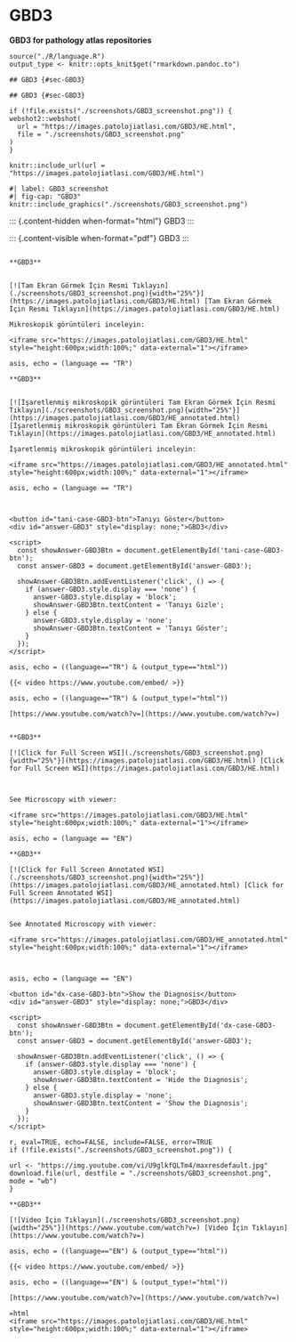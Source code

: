 # GBD3



**GBD3 for pathology atlas repositories**


```{r language GBD3, echo=FALSE, include=TRUE}
source("./R/language.R")
output_type <- knitr::opts_knit$get("rmarkdown.pandoc.to")
```




```{asis, echo = (language == "TR")}
## GBD3 {#sec-GBD3}
```


```{asis, echo = (language == "EN")}
## GBD3 {#sec-GBD3}
```


```{r GBD3 screenshot, eval=TRUE, include=FALSE}
if (!file.exists("./screenshots/GBD3_screenshot.png")) {
webshot2::webshot(
  url = "https://images.patolojiatlasi.com/GBD3/HE.html",
  file = "./screenshots/GBD3_screenshot.png"
)
}
```

```{r, echo=FALSE, include=FALSE, eval=FALSE}
knitr::include_url(url = "https://images.patolojiatlasi.com/GBD3/HE.html")
```

```{r, echo=FALSE, include=FALSE, eval=FALSE}
#| label: GBD3_screenshot
#| fig-cap: "GBD3"
knitr::include_graphics("./screenshots/GBD3_screenshot.png")
```


::: {.content-hidden when-format="html"}
GBD3
:::

::: {.content-visible when-format="pdf"}
GBD3
:::



```{asis, echo = (language == "TR")}

**GBD3**


[![Tam Ekran Görmek İçin Resmi Tıklayın](./screenshots/GBD3_screenshot.png){width="25%"}](https://images.patolojiatlasi.com/GBD3/HE.html) [Tam Ekran Görmek İçin Resmi Tıklayın](https://images.patolojiatlasi.com/GBD3/HE.html)
```


```{asis, echo = ((language=="TR") & (output_type=="html"))}
Mikroskopik görüntüleri inceleyin:

<iframe src="https://images.patolojiatlasi.com/GBD3/HE.html" style="height:600px;width:100%;" data-external="1"></iframe>

```



```{comment} 
asis, echo = (language == "TR")

**GBD3**


[![İşaretlenmiş mikroskopik görüntüleri Tam Ekran Görmek İçin Resmi Tıklayın](./screenshots/GBD3_screenshot.png){width="25%"}](https://images.patolojiatlasi.com/GBD3/HE_annotated.html) [İşaretlenmiş mikroskopik görüntüleri Tam Ekran Görmek İçin Resmi Tıklayın](https://images.patolojiatlasi.com/GBD3/HE_annotated.html)

İşaretlenmiş mikroskopik görüntüleri inceleyin:

<iframe src="https://images.patolojiatlasi.com/GBD3/HE_annotated.html" style="height:600px;width:100%;" data-external="1"></iframe>

```



```{comment}
asis, echo = (language == "TR")



<button id="tani-case-GBD3-btn">Tanıyı Göster</button>
<div id="answer-GBD3" style="display: none;">GBD3</div>

<script>
  const showAnswer-GBD3Btn = document.getElementById('tani-case-GBD3-btn');
  const answer-GBD3 = document.getElementById('answer-GBD3');

  showAnswer-GBD3Btn.addEventListener('click', () => {
    if (answer-GBD3.style.display === 'none') {
      answer-GBD3.style.display = 'block';
      showAnswer-GBD3Btn.textContent = 'Tanıyı Gizle';
    } else {
      answer-GBD3.style.display = 'none';
      showAnswer-GBD3Btn.textContent = 'Tanıyı Göster';
    }
  });
</script>

```

```{comment}
asis, echo = ((language=="TR") & (output_type=="html"))

{{< video https://www.youtube.com/embed/ >}}

```

```{comment}
asis, echo = ((language=="TR") & (output_type!="html"))

[https://www.youtube.com/watch?v=](https://www.youtube.com/watch?v=)

```





```{asis, echo = (language == "EN")}

**GBD3**

[![Click for Full Screen WSI](./screenshots/GBD3_screenshot.png){width="25%"}](https://images.patolojiatlasi.com/GBD3/HE.html) [Click for Full Screen WSI](https://images.patolojiatlasi.com/GBD3/HE.html)


```



```{asis, echo = ((language == "EN") & (output_type=="html"))} 

See Microscopy with viewer: 

<iframe src="https://images.patolojiatlasi.com/GBD3/HE.html" style="height:600px;width:100%;" data-external="1"></iframe>

```


```{comment}
asis, echo = (language == "EN")

**GBD3**

[![Click for Full Screen Annotated WSI](./screenshots/GBD3_screenshot.png){width="25%"}](https://images.patolojiatlasi.com/GBD3/HE_annotated.html) [Click for Full Screen Annotated WSI](https://images.patolojiatlasi.com/GBD3/HE_annotated.html)


See Annotated Microscopy with viewer: 

<iframe src="https://images.patolojiatlasi.com/GBD3/HE_annotated.html" style="height:600px;width:100%;" data-external="1"></iframe>



```

```{comment}
asis, echo = (language == "EN")

<button id="dx-case-GBD3-btn">Show the Diagnosis</button>
<div id="answer-GBD3" style="display: none;">GBD3</div>

<script>
  const showAnswer-GBD3Btn = document.getElementById('dx-case-GBD3-btn');
  const answer-GBD3 = document.getElementById('answer-GBD3');

  showAnswer-GBD3Btn.addEventListener('click', () => {
    if (answer-GBD3.style.display === 'none') {
      answer-GBD3.style.display = 'block';
      showAnswer-GBD3Btn.textContent = 'Hide the Diagnosis';
    } else {
      answer-GBD3.style.display = 'none';
      showAnswer-GBD3Btn.textContent = 'Show the Diagnosis';
    }
  });
</script>

```


```{comment}
r, eval=TRUE, echo=FALSE, include=FALSE, error=TRUE
if (!file.exists("./screenshots/GBD3_screenshot.png")) {

url <- "https://img.youtube.com/vi/U9glkfQLTm4/maxresdefault.jpg"
download.file(url, destfile = "./screenshots/GBD3_screenshot.png", mode = "wb")
}

**GBD3**

[![Video İçin Tıklayın](./screenshots/GBD3_screenshot.png){width="25%"}](https://www.youtube.com/watch?v=) [Video İçin Tıklayın](https://www.youtube.com/watch?v=)

```




```{comment}
asis, echo = ((language=="EN") & (output_type=="html"))

{{< video https://www.youtube.com/embed/ >}}

```

```{comment}
asis, echo = ((language=="EN") & (output_type!="html"))

[https://www.youtube.com/watch?v=](https://www.youtube.com/watch?v=)

```


```{comment}
=html
<iframe src="https://images.patolojiatlasi.com/GBD3/HE.html" style="height:600px;width:100%;" data-external="1"></iframe>
```
